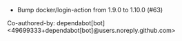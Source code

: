 - Bump docker/login-action from 1.9.0 to 1.10.0 (#63)

Co-authored-by: dependabot[bot] <49699333+dependabot[bot]@users.noreply.github.com>
